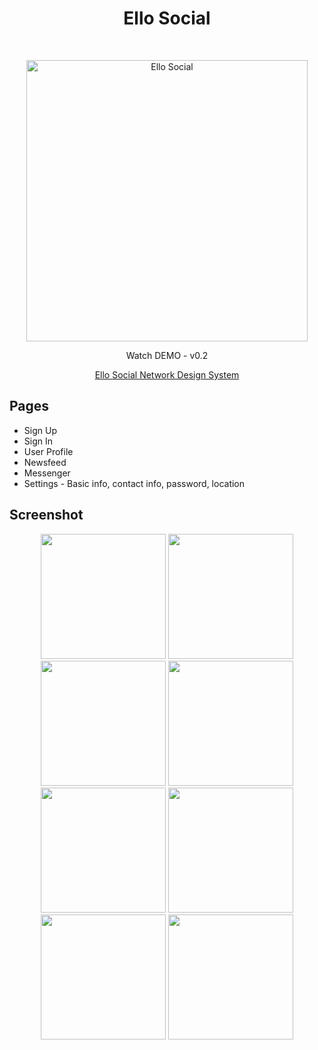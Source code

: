 <h1 align="center"> Ello Social </h1> <br>
<p align="center">
  <a href="https://artmin96.github.io/Ello-social/" target="_blank">
    <img alt="Ello Social" title="Ello Social" src="https://github.com/ArtMin96/Ello-social/blob/master/assets/images/logo-256x256.png" width="450">
  </a>
</p>

<p align="center">
  Watch DEMO - v0.2
</p>

<p align="center">
  <a href="https://artmin96.github.io/Ello-social/" target="_blank">
    Ello Social Network Design System
  </a>
</p>

<!-- START doctoc generated TOC please keep comment here to allow auto update -->
<!-- DON'T EDIT THIS SECTION, INSTEAD RE-RUN doctoc TO UPDATE -->
## Pages

- Sign Up
- Sign In
- User Profile
- Newsfeed
- Messenger
- Settings - Basic info, contact info, password, location

<!-- END doctoc generated TOC please keep comment here to allow auto update -->

## Screenshot

<p align="center">
  <img src = "https://github.com/ArtMin96/Ello-social/blob/master/screenshots/Sign-in.png" width=200>
  <img src = "https://github.com/ArtMin96/Ello-social/blob/master/screenshots/Sign-up.png" width=200>
  <img src = "https://github.com/ArtMin96/Ello-social/blob/master/screenshots/Newsfeed.png" width=200>
  <img src = "https://github.com/ArtMin96/Ello-social/blob/master/screenshots/Profile.png" width=200>
  <img src = "https://github.com/ArtMin96/Ello-social/blob/master/screenshots/Messenger.png" width=200>
  <img src = "https://github.com/ArtMin96/Ello-social/blob/master/screenshots/Settings-basic-info.png" width=200>
  <img src = "https://github.com/ArtMin96/Ello-social/blob/master/screenshots/Settings-password.png" width=200>
  <img src = "https://github.com/ArtMin96/Ello-social/blob/master/screenshots/Settings-location.png" width=200>
</p>